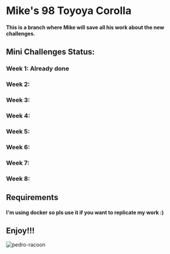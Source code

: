# Mike's 98 Toyoya Corolla

#### This is a branch where Mike will save all his work about the new challenges.

## Mini Challenges Status:
### Week 1: Already done
### Week 2:
### Week 3:
### Week 4:
### Week 5:
### Week 6:
### Week 7:
### Week 8:

## Requirements
#### I'm using docker so pls use it if you want to replicate my work :)

## Enjoy!!!
![pedro-racoon](https://github.com/DevasNAI/Electro-Horchatas-Autonomous-Challenge/assets/74674465/0d5698d4-fe38-422c-875a-6c5704cd3965)
